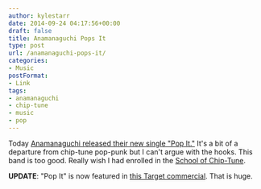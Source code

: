 ```yaml
---
author: kylestarr
date: 2014-09-24 04:17:56+00:00
draft: false
title: Anamanaguchi Pops It
type: post
url: /anamanaguchi-pops-it/
categories:
- Music
postFormat:
- Link
tags:
- anamanaguchi
- chip-tune
- music
- pop
---
```


Today [Anamanaguchi released their new single "Pop It."](https://itunes.apple.com/us/album/pop-it-ep/id919777258) It's a bit of a departure from chip-tune pop-punk but I can't argue with the hooks. This band is too good. Really wish I had enrolled in the [School of Chip-Tune](https://www.kickstarter.com/projects/dreamhax/anamanaguchi-make-endless-fantasy-more-than-album).

**UPDATE**: "Pop It" is now featured in [this Target commercial](http://youtube.com/watch?v=v1AYDW4swqQ). That is huge.
